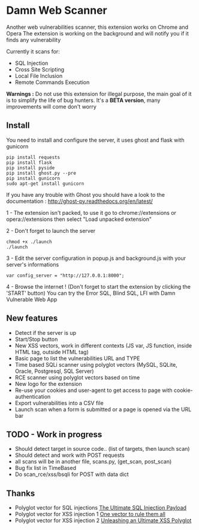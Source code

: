 # Damn Web Scanner
Another web vulnerabilities scanner, this extension works on Chrome and Opera
The extension is working on the background and will notify you if it finds any vulnerability

Currently it scans for:
- SQL Injection
- Cross Site Scripting
- Local File Inclusion
- Remote Commands Execution

**Warnings :** Do not use this extension for illegal purpose, the main goal of it is to simplify the life of bug hunters. It's a **BETA version**, many improvements will come don't worry

## Install
You need to install and configure the server, it uses ghost and flask with gunicorn
```
pip install requests
pip install flask
pip install pyside
pip install ghost.py --pre
pip install gunicorn
sudo apt-get install gunicorn
```
If you have any trouble with Ghost you should have a look to the documentation : http://ghost-py.readthedocs.org/en/latest/

1 - The extension isn't packed, to use it go to chrome://extensions or opera://extensions then select "Load unpacked extension"

2 - Don't forget to launch the server
```
chmod +x ./launch
./launch
```
3 - Edit the server configuration in popup.js and background.js with your server's informations
```
var config_server = "http://127.0.0.1:8000";
```
4 - Browse the internet ! (Don't forget to start the extension by clicking the 'START' button)
You can try the Error SQL, Blind SQL, LFI with Damn Vulnerable Web App 

## New features
- Detect if the server is up
- Start/Stop button
- New XSS vectors, work in different contexts (JS var, JS function, inside HTML tag, outside HTML tag)
- Basic page to list the vulnerabilities URL and TYPE
- Time based SQLi scanner using polyglot vectors (MySQL, SQLite, Oracle, Postgresql, SQL Server)
- RCE scanner using polyglot vectors based on time
- New logo for the extension
- Re-use your cookies and user-agent to get access to page with cookie-authentication 
- Export vulnerabilities into a CSV file
- Launch scan when a form is submitted or a page is opened via the URL bar

## TODO - Work in progress
- Should detect target in source code.. (list of targets, then launch scan)
- Should detect and work with POST requests
- all scans will be in another file, scans.py, (get_scan, post_scan)
- Bug fix list in TimeBased 
- Do scan_rce/xss/bsqli for POST with data dict

## Thanks
- Polyglot vector for SQL injections [The Ultimate SQL Injection Payload](https://labs.detectify.com/2013/05/29/the-ultimate-sql-injection-payload/)
- Polyglot vector for XSS injection 1 [One vector to rule them all](http://www.thespanner.co.uk/2010/09/15/one-vector-to-rule-them-all/)
- Polyglot vector for XSS injection 2 [Unleashing an Ultimate XSS Polyglot](https://github.com/0xsobky/HackVault/wiki/Unleashing-an-Ultimate-XSS-Polyglot)